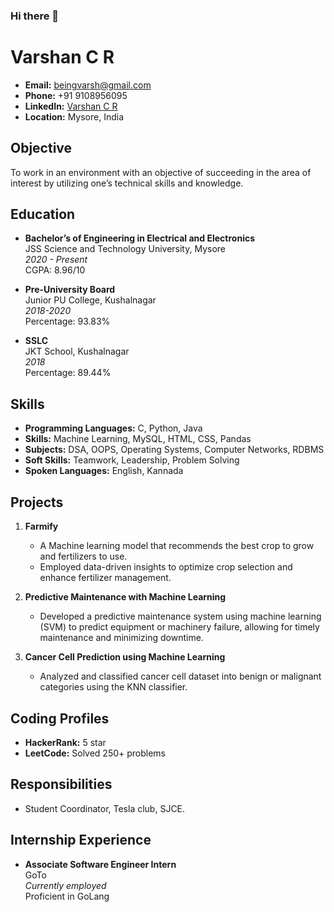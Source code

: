 ### Hi there 👋

# Varshan C R

- **Email:** beingvarsh@gmail.com
- **Phone:** +91 9108956095
- **LinkedIn:** [Varshan C R](https://in.linkedin.com/in/varshan-cr-3030b4213)
- **Location:** Mysore, India

## Objective
To work in an environment with an objective of succeeding in the area of interest by utilizing one’s technical skills and knowledge.

## Education
- **Bachelor’s of Engineering in Electrical and Electronics**  
  JSS Science and Technology University, Mysore  
  *2020 - Present*  
  CGPA: 8.96/10

- **Pre-University Board**  
  Junior PU College, Kushalnagar  
  *2018-2020*  
  Percentage: 93.83%

- **SSLC**  
  JKT School, Kushalnagar  
  *2018*  
  Percentage: 89.44%

## Skills
- **Programming Languages:** C, Python, Java
- **Skills:** Machine Learning, MySQL, HTML, CSS, Pandas
- **Subjects:** DSA, OOPS, Operating Systems, Computer Networks, RDBMS
- **Soft Skills:** Teamwork, Leadership, Problem Solving
- **Spoken Languages:** English, Kannada

## Projects
1. **Farmify**
   - A Machine learning model that recommends the best crop to grow and fertilizers to use.
   - Employed data-driven insights to optimize crop selection and enhance fertilizer management.

2. **Predictive Maintenance with Machine Learning**
   - Developed a predictive maintenance system using machine learning (SVM) to predict equipment or machinery failure, allowing for timely maintenance and minimizing downtime.

3. **Cancer Cell Prediction using Machine Learning**
   - Analyzed and classified cancer cell dataset into benign or malignant categories using the KNN classifier.

## Coding Profiles
- **HackerRank:** 5 star
- **LeetCode:** Solved 250+ problems

## Responsibilities
- Student Coordinator, Tesla club, SJCE.

## Internship Experience
- **Associate Software Engineer Intern**  
  GoTo  
  *Currently employed*  
  Proficient in GoLang
